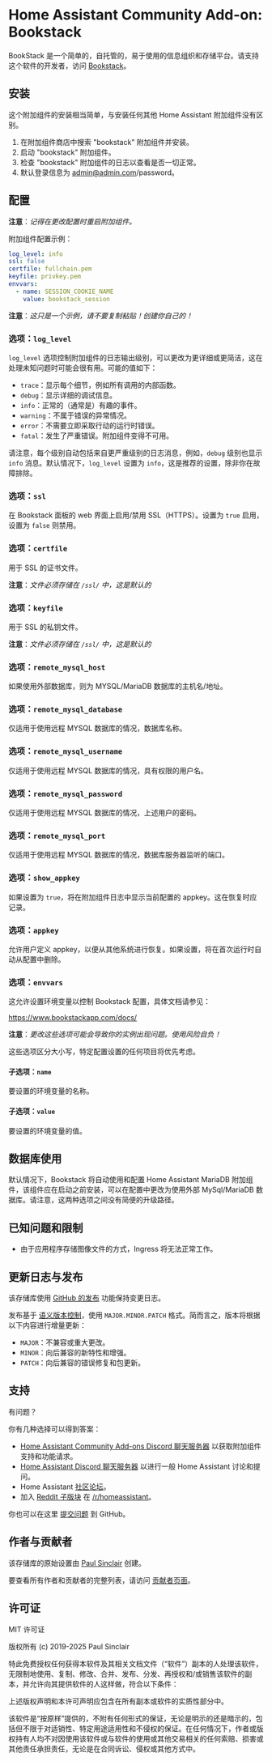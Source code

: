 # Home Assistant Community Add-on: Bookstack

BookStack 是一个简单的，自托管的，易于使用的信息组织和存储平台。请支持这个软件的开发者，访问 [Bookstack]。

## 安装

这个附加组件的安装相当简单，与安装任何其他 Home Assistant 附加组件没有区别。

1. 在附加组件商店中搜索 "bookstack" 附加组件并安装。
1. 启动 "bookstack" 附加组件。
1. 检查 "bookstack" 附加组件的日志以查看是否一切正常。
1. 默认登录信息为 admin@admin.com/password。

## 配置

**注意**：_记得在更改配置时重启附加组件。_

附加组件配置示例：

```yaml
log_level: info
ssl: false
certfile: fullchain.pem
keyfile: privkey.pem
envvars:
  - name: SESSION_COOKIE_NAME
    value: bookstack_session
```

**注意**：_这只是一个示例，请不要复制粘贴！创建你自己的！_

### 选项：`log_level`

`log_level` 选项控制附加组件的日志输出级别，可以更改为更详细或更简洁，这在处理未知问题时可能会很有用。可能的值如下：

- `trace`：显示每个细节，例如所有调用的内部函数。
- `debug`：显示详细的调试信息。
- `info`：正常的（通常是）有趣的事件。
- `warning`：不属于错误的异常情况。
- `error`：不需要立即采取行动的运行时错误。
- `fatal`：发生了严重错误。附加组件变得不可用。

请注意，每个级别自动包括来自更严重级别的日志消息，例如，`debug` 级别也显示 `info` 消息。默认情况下，`log_level` 设置为 `info`，这是推荐的设置，除非你在故障排除。

### 选项：`ssl`

在 Bookstack 面板的 web 界面上启用/禁用 SSL（HTTPS）。设置为 `true` 启用，设置为 `false` 则禁用。

### 选项：`certfile`

用于 SSL 的证书文件。

**注意**：_文件必须存储在 `/ssl/` 中，这是默认的_

### 选项：`keyfile`

用于 SSL 的私钥文件。

**注意**：_文件必须存储在 `/ssl/` 中，这是默认的_

### 选项：`remote_mysql_host`

如果使用外部数据库，则为 MYSQL/MariaDB 数据库的主机名/地址。

### 选项：`remote_mysql_database`

仅适用于使用远程 MYSQL 数据库的情况，数据库名称。

### 选项：`remote_mysql_username`

仅适用于使用远程 MYSQL 数据库的情况，具有权限的用户名。

### 选项：`remote_mysql_password`

仅适用于使用远程 MYSQL 数据库的情况，上述用户的密码。

### 选项：`remote_mysql_port`

仅适用于使用远程 MYSQL 数据库的情况，数据库服务器监听的端口。

### 选项：`show_appkey`

如果设置为 `true`，将在附加组件日志中显示当前配置的 appkey。这在恢复时应记录。

### 选项：`appkey`

允许用户定义 appkey，以便从其他系统进行恢复。如果设置，将在首次运行时自动从配置中删除。

### 选项：`envvars`

这允许设置环境变量以控制 Bookstack 配置，具体文档请参见：

<https://www.bookstackapp.com/docs/>

**注意**：_更改这些选项可能会导致你的实例出现问题。使用风险自负！_

这些选项区分大小写，特定配置设置的任何项目将优先考虑。

#### 子选项：`name`

要设置的环境变量的名称。

#### 子选项：`value`

要设置的环境变量的值。

## 数据库使用

默认情况下，Bookstack 将自动使用和配置 Home Assistant MariaDB 附加组件，该组件应在启动之前安装，可以在配置中更改为使用外部 MySql/MariaDB 数据库。请注意，这两种选项之间没有简便的升级路径。

## 已知问题和限制

- 由于应用程序存储图像文件的方式，Ingress 将无法正常工作。

## 更新日志与发布

该存储库使用 [GitHub 的发布][releases] 功能保持变更日志。

发布基于 [语义版本控制][semver]，使用 `MAJOR.MINOR.PATCH` 格式。简而言之，版本将根据以下内容进行增量更新：

- `MAJOR`：不兼容或重大更改。
- `MINOR`：向后兼容的新特性和增强。
- `PATCH`：向后兼容的错误修复和包更新。

## 支持

有问题？

你有几种选择可以得到答案：

- [Home Assistant Community Add-ons Discord 聊天服务器][discord] 以获取附加组件支持和功能请求。
- [Home Assistant Discord 聊天服务器][discord-ha] 以进行一般 Home Assistant 讨论和提问。
- Home Assistant [社区论坛][forum]。
- 加入 [Reddit 子版块][reddit] 在 [/r/homeassistant][reddit]。

你也可以在这里 [提交问题][issue] 到 GitHub。

## 作者与贡献者

该存储库的原始设置由 [Paul Sinclair][sinclairpaul] 创建。

要查看所有作者和贡献者的完整列表，请访问 [贡献者页面][contributors]。

## 许可证

MIT 许可证

版权所有 (c) 2019-2025 Paul Sinclair

特此免费授权任何获得本软件及其相关文档文件（“软件”）副本的人处理该软件，无限制地使用、复制、修改、合并、发布、分发、再授权和/或销售该软件的副本，并允许向其提供软件的人这样做，符合以下条件：

上述版权声明和本许可声明应包含在所有副本或软件的实质性部分中。

该软件是“按原样”提供的，不附有任何形式的保证，无论是明示的还是暗示的，包括但不限于对适销性、特定用途适用性和不侵权的保证。在任何情况下，作者或版权持有人均不对因使用该软件或与软件的使用或其他交易相关的任何索赔、损害或其他责任承担责任，无论是在合同诉讼、侵权或其他方式中。

[bookstack]: https://www.bookstackapp.com/
[contributors]: https://github.com/hassio-addons/addon-bookstack/graphs/contributors
[discord-ha]: https://discord.gg/c5DvZ4e
[discord]: https://discord.me/hassioaddons
[forum]: https://community.home-assistant.io/t/community-hass-io-xxxxx/xxxxx
[sinclairpaul]: https://github.com/sinclairpaul
[issue]: https://github.com/hassio-addons/addon-bookstack/issues
[reddit]: https://reddit.com/r/homeassistant
[releases]: https://github.com/hassio-addons/addon-bookstack/releases
[semver]: http://semver.org/spec/v2.0.0